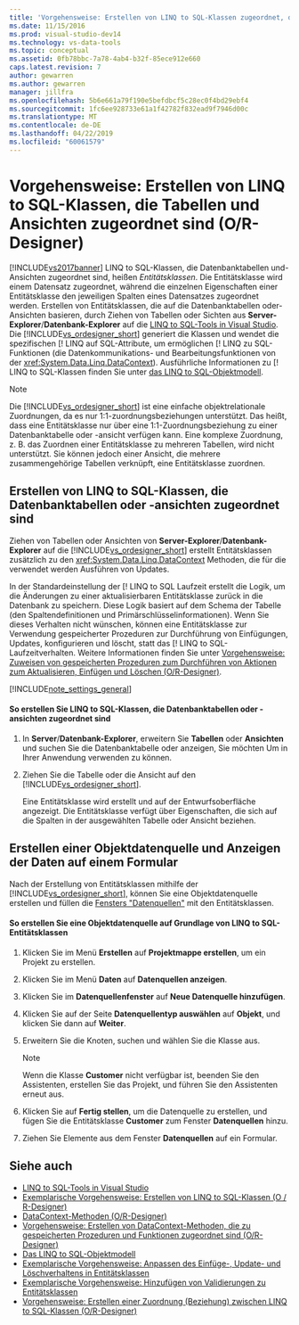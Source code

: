 ```yaml
---
title: 'Vorgehensweise: Erstellen von LINQ to SQL-Klassen zugeordnet, die mit Tabellen und Sichten (O / R-Designer) | Microsoft-Dokumentation'
ms.date: 11/15/2016
ms.prod: visual-studio-dev14
ms.technology: vs-data-tools
ms.topic: conceptual
ms.assetid: 0fb78bbc-7a78-4ab4-b32f-85ece912e660
caps.latest.revision: 7
author: gewarren
ms.author: gewarren
manager: jillfra
ms.openlocfilehash: 5b6e661a79f190e5befdbcf5c28ec0f4bd29ebf4
ms.sourcegitcommit: 1fc6ee928733e61a1f42782f832ead9f7946d00c
ms.translationtype: MT
ms.contentlocale: de-DE
ms.lasthandoff: 04/22/2019
ms.locfileid: "60061579"
---
```

# <a name="how-to-create-linq-to-sql-classes-mapped-to-tables-and-views-or-designer"></a>Vorgehensweise: Erstellen von LINQ to SQL-Klassen, die Tabellen und Ansichten zugeordnet sind (O/R-Designer)
[!INCLUDE[vs2017banner](../includes/vs2017banner.md)]
LINQ to SQL-Klassen, die Datenbanktabellen und-Ansichten zugeordnet sind, heißen *Entitätsklassen*. Die Entitätsklasse wird einem Datensatz zugeordnet, während die einzelnen Eigenschaften einer Entitätsklasse den jeweiligen Spalten eines Datensatzes zugeordnet werden. Erstellen von Entitätsklassen, die auf die Datenbanktabellen oder-Ansichten basieren, durch Ziehen von Tabellen oder Sichten aus **Server-Explorer**/**Datenbank-Explorer** auf die [LINQ to SQL-Tools in Visual Studio](../data-tools/linq-to-sql-tools-in-visual-studio2.md). Die [!INCLUDE[vs_ordesigner_short](../includes/vs-ordesigner-short-md.md)] generiert die Klassen und wendet die spezifischen [! LINQ auf SQL-Attribute, um ermöglichen [! LINQ zu SQL-Funktionen (die Datenkommunikations- und Bearbeitungsfunktionen von der <xref:System.Data.Linq.DataContext>). Ausführliche Informationen zu [! LINQ to SQL-Klassen finden Sie unter [das LINQ to SQL-Objektmodell](http://msdn.microsoft.com/library/81dd0c37-e2a4-4694-83b0-f2e49e693810).

> [!NOTE]
> Die [!INCLUDE[vs_ordesigner_short](../includes/vs-ordesigner-short-md.md)] ist eine einfache objektrelationale Zuordnungen, da es nur 1:1-zuordnungsbeziehungen unterstützt. Das heißt, dass eine Entitätsklasse nur über eine 1:1-Zuordnungsbeziehung zu einer Datenbanktabelle oder -ansicht verfügen kann. Eine komplexe Zuordnung, z. B. das Zuordnen einer Entitätsklasse zu mehreren Tabellen, wird nicht unterstützt. Sie können jedoch einer Ansicht, die mehrere zusammengehörige Tabellen verknüpft, eine Entitätsklasse zuordnen.

## <a name="create-linq-to-sql-classes-that-are-mapped-to-database-tables-or-views"></a>Erstellen von LINQ to SQL-Klassen, die Datenbanktabellen oder -ansichten zugeordnet sind
 Ziehen von Tabellen oder Ansichten von **Server-Explorer**/**Datenbank-Explorer** auf die [!INCLUDE[vs_ordesigner_short](../includes/vs-ordesigner-short-md.md)] erstellt Entitätsklassen zusätzlich zu den <xref:System.Data.Linq.DataContext> Methoden, die für die verwendet werden Ausführen von Updates.

 In der Standardeinstellung der [! LINQ to SQL Laufzeit erstellt die Logik, um die Änderungen zu einer aktualisierbaren Entitätsklasse zurück in die Datenbank zu speichern. Diese Logik basiert auf dem Schema der Tabelle (den Spaltendefinitionen und Primärschlüsselinformationen). Wenn Sie dieses Verhalten nicht wünschen, können eine Entitätsklasse zur Verwendung gespeicherter Prozeduren zur Durchführung von Einfügungen, Updates, konfigurieren und löscht, statt das [! LINQ to SQL-Laufzeitverhalten. Weitere Informationen finden Sie unter [Vorgehensweise: Zuweisen von gespeicherten Prozeduren zum Durchführen von Aktionen zum Aktualisieren, Einfügen und Löschen (O/R-Designer)](../data-tools/how-to-assign-stored-procedures-to-perform-updates-inserts-and-deletes-o-r-designer.md).

 [!INCLUDE[note_settings_general](../includes/note-settings-general-md.md)]

#### <a name="to-create-linq-to-sql-classes-that-are-mapped-to-database-tables-or-views"></a>So erstellen Sie LINQ to SQL-Klassen, die Datenbanktabellen oder -ansichten zugeordnet sind

1. In **Server**/**Datenbank-Explorer**, erweitern Sie **Tabellen** oder **Ansichten** und suchen Sie die Datenbanktabelle oder anzeigen, Sie möchten Um in Ihrer Anwendung verwenden zu können.

2. Ziehen Sie die Tabelle oder die Ansicht auf den [!INCLUDE[vs_ordesigner_short](../includes/vs-ordesigner-short-md.md)].

     Eine Entitätsklasse wird erstellt und auf der Entwurfsoberfläche angezeigt. Die Entitätsklasse verfügt über Eigenschaften, die sich auf die Spalten in der ausgewählten Tabelle oder Ansicht beziehen.

## <a name="create-an-object-data-source-and-display-the-data-on-a-form"></a>Erstellen einer Objektdatenquelle und Anzeigen der Daten auf einem Formular
 Nach der Erstellung von Entitätsklassen mithilfe der [!INCLUDE[vs_ordesigner_short](../includes/vs-ordesigner-short-md.md)], können Sie eine Objektdatenquelle erstellen und füllen die [Fensters "Datenquellen"](http://msdn.microsoft.com/library/0d20f699-cc95-45b3-8ecb-c7edf1f67992) mit den Entitätsklassen.

#### <a name="to-create-an-object-data-source-based-on-linq-to-sql-entity-classes"></a>So erstellen Sie eine Objektdatenquelle auf Grundlage von LINQ to SQL-Entitätsklassen

1. Klicken Sie im Menü **Erstellen** auf **Projektmappe erstellen**, um ein Projekt zu erstellen.

2. Klicken Sie im Menü **Daten** auf **Datenquellen anzeigen**.

3. Klicken Sie im **Datenquellenfenster** auf **Neue Datenquelle hinzufügen**.

4. Klicken Sie auf der Seite **Datenquellentyp auswählen** auf **Objekt**, und klicken Sie dann auf **Weiter**.

5. Erweitern Sie die Knoten, suchen und wählen Sie die Klasse aus.

    > [!NOTE]
    > Wenn die Klasse **Customer** nicht verfügbar ist, beenden Sie den Assistenten, erstellen Sie das Projekt, und führen Sie den Assistenten erneut aus.

6. Klicken Sie auf **Fertig stellen**, um die Datenquelle zu erstellen, und fügen Sie die Entitätsklasse **Customer** zum Fenster **Datenquellen** hinzu.

7. Ziehen Sie Elemente aus dem Fenster **Datenquellen** auf ein Formular.

## <a name="see-also"></a>Siehe auch

- [LINQ to SQL-Tools in Visual Studio](../data-tools/linq-to-sql-tools-in-visual-studio2.md)
- [Exemplarische Vorgehensweise: Erstellen von LINQ to SQL-Klassen (O / R-Designer)](http://msdn.microsoft.com/library/35aad4a4-2e8a-46e2-ae09-5fbfd333c233)
- [DataContext-Methoden (O/R-Designer)](../data-tools/datacontext-methods-o-r-designer.md)
- [Vorgehensweise: Erstellen von DataContext-Methoden, die zu gespeicherten Prozeduren und Funktionen zugeordnet sind (O/R-Designer)](../data-tools/how-to-create-datacontext-methods-mapped-to-stored-procedures-and-functions-o-r-designer.md)
- [Das LINQ to SQL-Objektmodell](http://msdn.microsoft.com/library/81dd0c37-e2a4-4694-83b0-f2e49e693810)
- [Exemplarische Vorgehensweise: Anpassen des Einfüge-, Update- und Löschverhaltens in Entitätsklassen](../data-tools/walkthrough-customizing-the-insert-update-and-delete-behavior-of-entity-classes.md)
- [Exemplarische Vorgehensweise: Hinzufügen von Validierungen zu Entitätsklassen](http://msdn.microsoft.com/library/85b06a02-b2e3-4534-95b8-d077c8d4c1d7)
- [Vorgehensweise: Erstellen einer Zuordnung (Beziehung) zwischen LINQ to SQL-Klassen (O/R-Designer)](../data-tools/how-to-create-an-association-relationship-between-linq-to-sql-classes-o-r-designer.md)